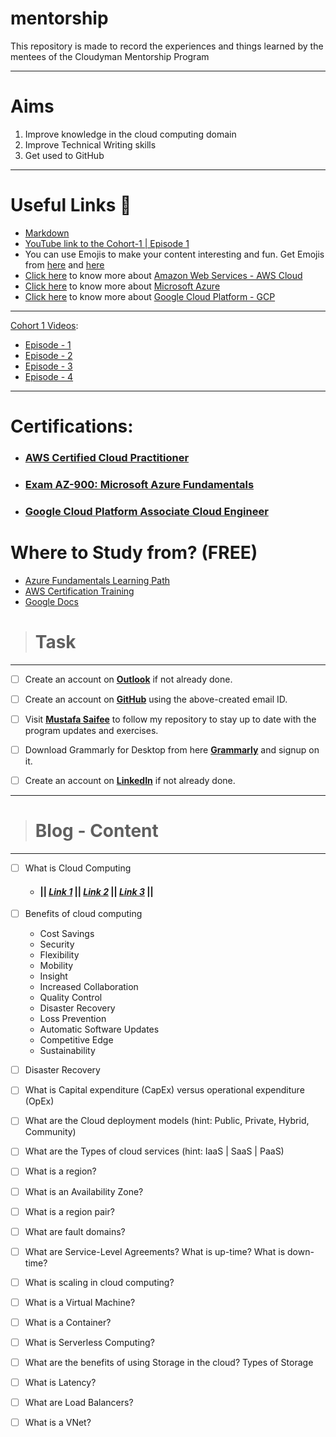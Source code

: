 # mentorship
This repository is made to record the experiences and things learned by the mentees of the Cloudyman Mentorship Program

---

# Aims
1. Improve knowledge in the cloud computing domain
2. Improve Technical Writing skills
3. Get used to GitHub

---

# Useful Links 🔗
* [Markdown](https://www.markdownguide.org/basic-syntax/)
* [YouTube link to the Cohort-1 | Episode 1](https://youtu.be/mpzewUWKmr4)
* You can use Emojis to make your content interesting and fun. Get Emojis from [here](https://gist.github.com/rxaviers/7360908) and [here](https://gist.github.com/roachhd/1f029bd4b50b8a524f3c)
* [Click here](https://aws.amazon.com/what-is-aws/) to know more about [Amazon Web Services - AWS Cloud](https://aws.amazon.com/what-is-aws/)
* [Click here](https://azure.microsoft.com/en-in/overview/what-is-azure/) to know more about [Microsoft Azure](https://azure.microsoft.com/en-in/overview/what-is-azure/)
* [Click here](https://cloud.google.com/) to know more about [Google Cloud Platform - GCP](https://cloud.google.com/)

---

[Cohort 1 Videos](https://www.youtube.com/playlist?list=PLGINtfHapAMtoFjWbDxFbjVUmmyEioBwO):
- [Episode - 1](https://youtu.be/mpzewUWKmr4)
- [Episode - 2](https://youtu.be/LheB2BmJ07I)
- [Episode - 3](https://youtu.be/XNDpZis7UVg)
- [Episode - 4](https://youtu.be/K3KNcPLzR3I)

---

# Certifications:
- ### [AWS Certified Cloud Practitioner](https://aws.amazon.com/certification/certified-cloud-practitioner/)
- ### [Exam AZ-900: Microsoft Azure Fundamentals](https://docs.microsoft.com/en-us/learn/certifications/exams/az-900)
- ### [Google Cloud Platform Associate Cloud Engineer](https://cloud.google.com/certification/cloud-engineer)

# Where to Study from? (FREE)
- [Azure Fundamentals Learning Path](https://docs.microsoft.com/en-us/learn/paths/azure-fundamentals/)
- [AWS Certification Training](https://www.aws.training/)
- [Google Docs](https://cloud.google.com/docs)

> # **Task**

---

- [ ] Create an account on **[Outlook](https://outlook.live.com/)** if not already done.

- [ ] Create an account on **[GitHub](https://github.com/)** using the above-created email ID. 

- [ ] Visit **[Mustafa Saifee](https://github.com/saifeemustafaq/)** to follow my repository to stay up to date with the program updates and exercises.

- [ ] Download Grammarly for Desktop from here **[Grammarly](https://download-editor.grammarly.com/windows/GrammarlySetup.exe)** and signup on it.

- [ ] Create an account on **[LinkedIn](https://linkedin.com/)** if not already done.

---

> # Blog - Content

---

- [ ] What is Cloud Computing
  - #### || *[Link 1](https://azure.microsoft.com/en-in/overview/what-is-cloud-computing/)* || *[Link 2](https://aws.amazon.com/what-is-cloud-computing/)* || *[Link 3](https://www.zdnet.com/article/what-is-cloud-computing-everything-you-need-to-know-from-public-and-private-cloud-to-software-as-a/)* ||

- [ ] Benefits of cloud computing
  - Cost Savings
  - Security
  - Flexibility
  - Mobility
  - Insight
  - Increased Collaboration
  - Quality Control
  - Disaster Recovery
  - Loss Prevention
  - Automatic Software Updates
  - Competitive Edge
  - Sustainability 
  
- [ ] Disaster Recovery

- [ ] What is Capital expenditure (CapEx) versus operational expenditure (OpEx)

- [ ] What are the Cloud deployment models (hint: Public, Private, Hybrid, Community)

- [ ] What are the Types of cloud services (hint: IaaS | SaaS | PaaS)

- [ ] What is a region?

- [ ] What is an Availability Zone?

- [ ] What is a region pair?

- [ ] What are fault domains?

- [ ] What are Service-Level Agreements? What is up-time? What is down-time?

- [ ] What is scaling in cloud computing?

- [ ] What is a Virtual Machine?

- [ ] What is a Container?

- [ ] What is Serverless Computing?

- [ ] What are the benefits of using Storage in the cloud? Types of Storage

- [ ] What is Latency?

- [ ] What are Load Balancers?

- [ ] What is a VNet?
